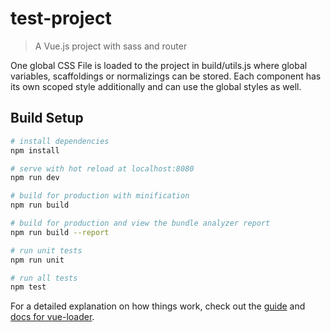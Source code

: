 # test-project

> A Vue.js project with sass and router

One global CSS File is loaded to the project in build/utils.js where global variables, scaffoldings or normalizings can be stored.
Each component has its own scoped style additionally and can use the global styles as well.


## Build Setup

``` bash
# install dependencies
npm install

# serve with hot reload at localhost:8080
npm run dev

# build for production with minification
npm run build

# build for production and view the bundle analyzer report
npm run build --report

# run unit tests
npm run unit

# run all tests
npm test
```

For a detailed explanation on how things work, check out the [guide](http://vuejs-templates.github.io/webpack/) and [docs for vue-loader](http://vuejs.github.io/vue-loader).
